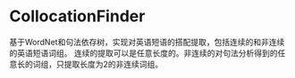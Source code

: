 # CollocationFinder
基于WordNet和句法依存树，实现对英语短语的搭配提取，包括连续的和非连续的英语短语词组。
连续的提取可以是任意长度的。非连续的对句法分析得到的任意长的词组，只提取长度为2的非连续词组。

